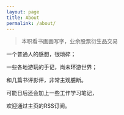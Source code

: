 ```yaml
---
layout: page
title: About
permalink: /about/
---
```


> 本职看书画画写字，业余股票衍生品交易



一个普通人的感想，很琐碎；

一些各地游玩的手记，尚未环游世界；

和几篇书评影评，非常主观臆断。

可能日后还会加上一些工作学习笔记，

欢迎通过主页的RSS订阅。



 